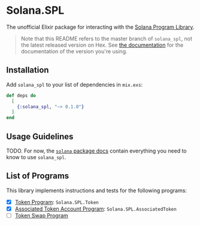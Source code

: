# Solana.SPL

The unofficial Elixir package for interacting with the [Solana Program
Library](https://spl.solana.com).

> Note that this README refers to the master branch of `solana_spl`, not the latest
> released version on Hex. See [the documentation](https://hexdocs.pm/solana_spl)
> for the documentation of the version you're using.

## Installation

Add `solana_spl` to your list of dependencies in `mix.exs`:

```elixir
def deps do
  [
    {:solana_spl, "~> 0.1.0"}
  ]
end
```

## Usage Guidelines

TODO. For now, the [`solana` package docs](https://hexdocs.pm/solana) contain
everything you need to know to use `solana_spl`.

## List of Programs

This library implements instructions and tests for the following programs:

- [x] [Token Program](https://spl.solana.com/token): `Solana.SPL.Token`
- [x] [Associated Token Account
  Program](https://spl.solana.com/associated-token-account):
  `Solana.SPL.AssociatedToken`
- [ ] [Token Swap Program](https://spl.solana.com/token)
